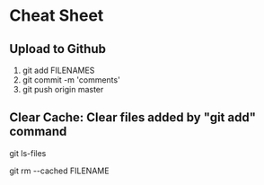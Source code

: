 # Cheat Sheet

## Upload to Github

1. git add FILENAMES
2. git commit -m 'comments'
3. git push origin master

## Clear Cache: Clear files added by "git add" command
git ls-files 

git rm --cached FILENAME
